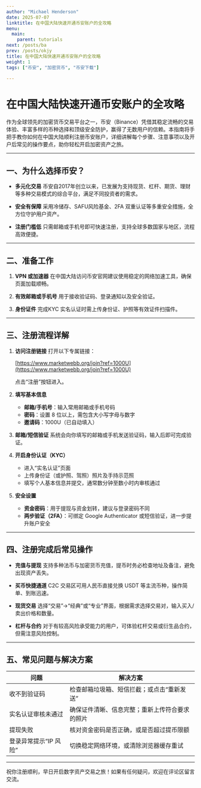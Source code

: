 ```yaml
---
author: "Michael Henderson"
date: 2025-07-07
linktitle: 在中国大陆快速开通币安账户的全攻略
menu:
  main:
    parent: tutorials
next: /posts/ba
prev: /posts/okjy
title: 在中国大陆快速开通币安账户的全攻略
weight: 1
tags: ["币安", "加密货币", "币安下载"]

---
```

# 在中国大陆快速开通币安账户的全攻略

作为全球领先的加密货币交易平台之一，币安（Binance）凭借其稳定流畅的交易体验、丰富多样的币种选择和顶级安全防护，赢得了无数用户的信赖。本指南将手把手教你如何在中国大陆顺利注册币安账户，详细讲解每个步骤、注意事项以及开户后常见的操作要点，助你轻松开启加密资产之旅。

---

## 一、为什么选择币安？

* **多元化交易**
  币安自2017年创立以来，已发展为支持现货、杠杆、期货、理财等多种交易模式的综合平台，满足不同投资者的需求。

* **安全有保障**
  采用冷储存、SAFU风险基金、2FA 双重认证等多重安全措施，全方位守护用户资产。

* **注册门槛低**
  只需邮箱或手机号即可快速注册，支持全球多数国家与地区，流程高效便捷。

---

## 二、准备工作

1. **VPN 或加速器**
   在中国大陆访问币安官网建议使用稳定的网络加速工具，确保页面加载顺畅。

2. **有效邮箱或手机号**
   用于接收验证码、登录通知以及安全验证。

3. **身份证件**
   完成KYC 实名认证时需上传身份证、护照等有效证件扫描件。

---

## 三、注册流程详解

1. **访问注册链接**
   打开以下专属链接：

   [https://www.marketwebb.org/join?ref=1000U](https://www.marketwebb.org/join?ref=1000U)

   点击“注册”按钮进入。

2. **填写基本信息**

   * **邮箱/手机号**：输入常用邮箱或手机号码
   * **密码**：设置 8 位以上，需包含大小写字母与数字
   * **邀请码**：1000U（已自动填入）

3. **邮箱/短信验证**
   系统会向你填写的邮箱或手机发送验证码，输入后即可完成验证。

4. **开启身份认证（KYC）**

   * 进入“实名认证”页面
   * 上传身份证（或护照、驾照）照片及手持示范照
   * 填写个人基本信息并提交，通常数分钟至数小时内审核通过

5. **安全设置**

   * **资金密码**：用于提现与资金划转，建议与登录密码不同
   * **两步验证（2FA）**：可绑定 Google Authenticator 或短信验证，进一步提升账户安全

---

## 四、注册完成后常见操作

* **充值与提现**
  支持多种法币与加密货币充值，提币时务必检查地址及备注，避免出现资产丢失。

* **买币快捷通道**
  C2C 交易区可用人民币直接兑换 USDT 等主流币种，操作简单、到账迅速。

* **现货交易**
  选择“交易”→“经典”或“专业”界面，根据需求选择交易对，输入买入/卖出价格和数量。

* **杠杆与合约**
  对于有较高风险承受能力的用户，可体验杠杆交易或衍生品合约，但需注意风险控制。

---

## 五、常见问题与解决方案

| 问题            | 解决方案                    |
| ------------- | ----------------------- |
| 收不到验证码        | 检查邮箱垃圾箱、短信拦截；或点击“重新发送”  |
| 实名认证审核未通过     | 确保证件清晰、信息完整；重新上传符合要求的照片 |
| 提现失败          | 核对资金密码是否正确，或是否超过提币限额    |
| 登录异常提示“IP 风险” | 切换稳定网络环境，或清除浏览器缓存重试     |

---

祝你注册顺利，早日开启数字资产交易之旅！如果有任何疑问，欢迎在评论区留言交流。
